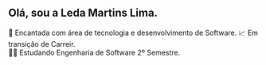 ## Olá, sou a Leda Martins Lima.
🤩 Encantada com área de tecnologia e desenvolvimento de Software.
📈 Em transição de Carreir.<br>
👩‍🎓 Estudando  Engenharia de Software  2º Semestre.
